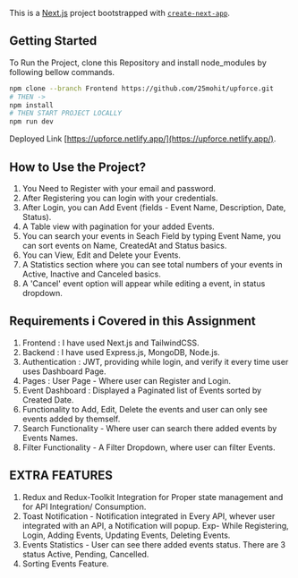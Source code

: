 This is a [Next.js](https://nextjs.org/) project bootstrapped with [`create-next-app`](https://github.com/vercel/next.js/tree/canary/packages/create-next-app).

## Getting Started

To Run the Project, clone this Repository and install node_modules by following bellow commands.
```bash
npm clone --branch Frontend https://github.com/25mohit/upforce.git
# THEN ->
npm install
# THEN START PROJECT LOCALLY
npm run dev
```

Deployed Link [https://upforce.netlify.app/](https://upforce.netlify.app/).

## How to Use the Project?

1. You Need to Register with your email and password.
2. After Registering you can login with your credentials.
3. After Login, you can Add Event (fields - Event Name, Description, Date, Status).
4. A Table view with pagination for your added Events.
5. You can search your events in Seach Field by typing Event Name, you can sort events on Name, CreatedAt and Status basics.
6. You can View, Edit and Delete your Events.
7. A Statistics section where you can see total numbers of your events in Active, Inactive and Canceled basics.
8. A 'Cancel' event option will appear while editing a event, in status dropdown. 

## Requirements i Covered in this Assignment

1. Frontend : I have used Next.js and TailwindCSS.
2. Backend : I have used Express.js, MongoDB, Node.js.
3. Authentication : JWT, providing while login, and verify it every time user uses Dashboard Page.
4. Pages : User Page - Where user can Register and Login.
5. Event Dashboard : Displayed a Paginated list of Events sorted by Created Date.
6. Functionality to Add, Edit, Delete the events and user can only see events added by themself.
7. Search Functionality - Where user can search there added events by Events Names.
8. Filter Functionality - A Filter Dropdown, where user can filter Events.

## EXTRA FEATURES

1. Redux and Redux-Toolkit Integration for Proper state management and for API Integration/ Consumption.
2. Toast Notification - Notification integrated in Every API, whever user integrated with an API, a Notification will popup. Exp- While Registering, Login, Adding Events, Updating Events, Deleting Events.
3. Events Statistics - User can see there added events status. There are 3 status Active, Pending, Cancelled.
4. Sorting Events Feature.
